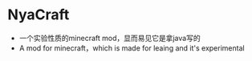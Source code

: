 # NyaCraft
- 一个实验性质的minecraft mod，显而易见它是拿java写的
- A mod for minecraft，which is made for leaing and it's experimental
